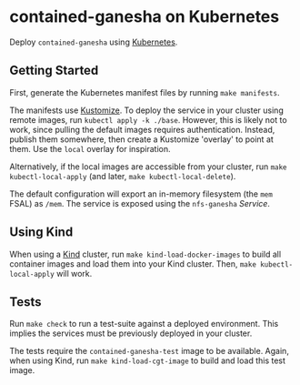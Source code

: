 contained-ganesha on Kubernetes
===============================
Deploy `contained-ganesha` using [Kubernetes](https://kubernetes.io).

Getting Started
---------------
First, generate the Kubernetes manifest files by running `make manifests`.

The manifests use [Kustomize](https://kubernetes.io/docs/tasks/manage-kubernetes-objects/kustomization/).
To deploy the service in your cluster using remote images, run
`kubectl apply -k ./base`. However, this is likely not to work, since pulling
the default images requires authentication. Instead, publish them somewhere,
then create a Kustomize 'overlay' to point at them. Use the `local` overlay
for inspiration.

Alternatively, if the local images are accessible from your cluster, run
`make kubectl-local-apply` (and later, `make kubectl-local-delete`).

The default configuration will export an in-memory filesystem (the `mem` FSAL)
as `/mem`. The service is exposed using the `nfs-ganesha` *Service*.

Using Kind
----------
When using a [Kind](https://kind.sigs.k8s.io/) cluster, run
`make kind-load-docker-images` to build all container images and load them
into your Kind cluster. Then, `make kubectl-local-apply` will work.

Tests
-----
Run `make check` to run a test-suite against a deployed environment.
This implies the services must be previously deployed in your cluster.

The tests require the `contained-ganesha-test` image to be available.
Again, when using Kind, run `make kind-load-cgt-image` to build and load this
test image.
